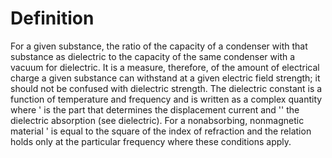 # Definition

For a given substance, the ratio of the capacity of a condenser with
that substance as dielectric to the capacity of the same condenser with
a vacuum for dielectric. It is a measure, therefore, of the amount of
electrical charge a given substance can withstand at a given electric
field strength; it should not be confused with dielectric strength. The
dielectric constant is a function of temperature and frequency and is
written as a complex quantity where ' is the part that determines the
displacement current and '' the dielectric absorption (see dielectric).
For a nonabsorbing, nonmagnetic material ' is equal to the square of the
index of refraction and the relation holds only at the particular
frequency where these conditions apply.
